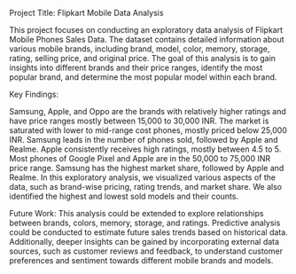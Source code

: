 Project Title: Flipkart Mobile Data Analysis

This project focuses on conducting an exploratory data analysis of Flipkart Mobile Phones Sales Data. The dataset contains detailed information about various mobile brands, including brand, model, color, memory, storage, rating, selling price, and original price. The goal of this analysis is to gain insights into different brands and their price ranges, identify the most popular brand, and determine the most popular model within each brand.

Key Findings:

Samsung, Apple, and Oppo are the brands with relatively higher ratings and have price ranges mostly between 15,000 to 30,000 INR.
The market is saturated with lower to mid-range cost phones, mostly priced below 25,000 INR.
Samsung leads in the number of phones sold, followed by Apple and Realme.
Apple consistently receives high ratings, mostly between 4.5 to 5.
Most phones of Google Pixel and Apple are in the 50,000 to 75,000 INR price range.
Samsung has the highest market share, followed by Apple and Realme.
In this exploratory analysis, we visualized various aspects of the data, such as brand-wise pricing, rating trends, and market share. We also identified the highest and lowest sold models and their counts.

Future Work:
This analysis could be extended to explore relationships between brands, colors, memory, storage, and ratings. Predictive analysis could be conducted to estimate future sales trends based on historical data. Additionally, deeper insights can be gained by incorporating external data sources, such as customer reviews and feedback, to understand customer preferences and sentiment towards different mobile brands and models.
